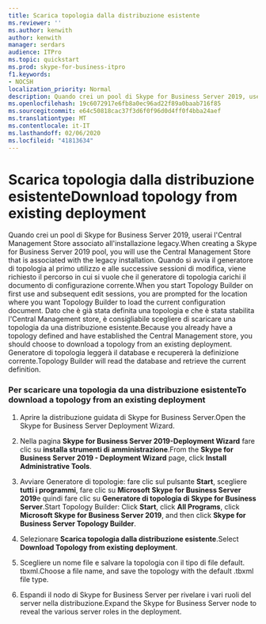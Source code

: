 ```yaml
---
title: Scarica topologia dalla distribuzione esistente
ms.reviewer: ''
ms.author: kenwith
author: kenwith
manager: serdars
audience: ITPro
ms.topic: quickstart
ms.prod: skype-for-business-itpro
f1.keywords:
- NOCSH
localization_priority: Normal
description: Quando crei un pool di Skype for Business Server 2019, userai l'Central Management Store associato all'installazione legacy. Quando si avvia il generatore di topologia al primo utilizzo e alle successive sessioni di modifica, viene richiesto il percorso in cui si vuole che il generatore di topologia carichi il documento di configurazione corrente. Dato che è già stata definita una topologia e che è stata stabilita l'Central Management store, è consigliabile scegliere di scaricare una topologia da una distribuzione esistente. Generatore di topologia leggerà il database e recupererà la definizione corrente.
ms.openlocfilehash: 19c6072917e6fb8a0ec96ad22f89a0baab716f85
ms.sourcegitcommit: e64c50818cac37f3d6f0f96d0d4ff0f4bba24aef
ms.translationtype: MT
ms.contentlocale: it-IT
ms.lasthandoff: 02/06/2020
ms.locfileid: "41813634"
---
```

# <a name="download-topology-from-existing-deployment"></a><span data-ttu-id="40003-106">Scarica topologia dalla distribuzione esistente</span><span class="sxs-lookup"><span data-stu-id="40003-106">Download topology from existing deployment</span></span>

<span data-ttu-id="40003-107">Quando crei un pool di Skype for Business Server 2019, userai l'Central Management Store associato all'installazione legacy.</span><span class="sxs-lookup"><span data-stu-id="40003-107">When creating a Skype for Business Server 2019 pool, you will use the Central Management Store that is associated with the legacy installation.</span></span> <span data-ttu-id="40003-108">Quando si avvia il generatore di topologia al primo utilizzo e alle successive sessioni di modifica, viene richiesto il percorso in cui si vuole che il generatore di topologia carichi il documento di configurazione corrente.</span><span class="sxs-lookup"><span data-stu-id="40003-108">When you start Topology Builder on first use and subsequent edit sessions, you are prompted for the location where you want Topology Builder to load the current configuration document.</span></span> <span data-ttu-id="40003-109">Dato che è già stata definita una topologia e che è stata stabilita l'Central Management store, è consigliabile scegliere di scaricare una topologia da una distribuzione esistente.</span><span class="sxs-lookup"><span data-stu-id="40003-109">Because you already have a topology defined and have established the Central Management store, you should choose to download a topology from an existing deployment.</span></span> <span data-ttu-id="40003-110">Generatore di topologia leggerà il database e recupererà la definizione corrente.</span><span class="sxs-lookup"><span data-stu-id="40003-110">Topology Builder will read the database and retrieve the current definition.</span></span> 
  
### <a name="to-download-a-topology-from-an-existing-deployment"></a><span data-ttu-id="40003-111">Per scaricare una topologia da una distribuzione esistente</span><span class="sxs-lookup"><span data-stu-id="40003-111">To download a topology from an existing deployment</span></span>

1. <span data-ttu-id="40003-112">Aprire la distribuzione guidata di Skype for Business Server.</span><span class="sxs-lookup"><span data-stu-id="40003-112">Open the Skype for Business Server Deployment Wizard.</span></span>
    
2. <span data-ttu-id="40003-113">Nella pagina **Skype for Business Server 2019-Deployment Wizard** fare clic su **installa strumenti di amministrazione**.</span><span class="sxs-lookup"><span data-stu-id="40003-113">From the **Skype for Business Server 2019 - Deployment Wizard** page, click **Install Administrative Tools**.</span></span>
    
3. <span data-ttu-id="40003-114">Avviare Generatore di topologie: fare clic sul pulsante **Start**, scegliere **tutti i programmi**, fare clic su **Microsoft Skype for Business Server 2019**e quindi fare clic su **Generatore di topologia di Skype for Business Server**.</span><span class="sxs-lookup"><span data-stu-id="40003-114">Start Topology Builder: Click **Start**, click **All Programs**, click **Microsoft Skype for Business Server 2019**, and then click **Skype for Business Server Topology Builder**.</span></span>
    
4. <span data-ttu-id="40003-115">Selezionare **Scarica topologia dalla distribuzione esistente**.</span><span class="sxs-lookup"><span data-stu-id="40003-115">Select **Download Topology from existing deployment**.</span></span>
  
5. <span data-ttu-id="40003-116">Scegliere un nome file e salvare la topologia con il tipo di file default. tbxml.</span><span class="sxs-lookup"><span data-stu-id="40003-116">Choose a file name, and save the topology with the default .tbxml file type.</span></span>
    
6. <span data-ttu-id="40003-117">Espandi il nodo di Skype for Business Server per rivelare i vari ruoli del server nella distribuzione.</span><span class="sxs-lookup"><span data-stu-id="40003-117">Expand the Skype for Business Server node to reveal the various server roles in the deployment.</span></span>
    
  

